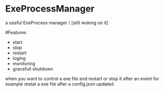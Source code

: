 # ExeProcessManager
a useful ExeProcess manager / [still woking on it]

#Features
* start
* stop
* restart
* loging
* monitoring
* gracefull shutdown

when you want to control a exe file and restart or stop it after an event
for example restat a exe file after a config.json updated
